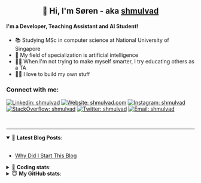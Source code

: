 <h2 align="center">
	👋 Hi, I'm Søren - aka <a href="https://shmulvad.com">shmulvad</a>
</h2>

#### I'm a Developer, Teaching Assistant and AI Student!
- 📚 Studying MSc in computer science at National University of Singapore
- 🧠 My field of specialization is artificial intelligence
- 👨‍🏫 When I'm not trying to make myself smarter, I try educating others as a TA
- 👨‍💻 I love to build my own stuff

### Connect with me:

[![Linkedin: shmulvad](https://img.shields.io/badge/shmulvad-blue?style=flat&logo=Linkedin&logoColor=white)][linkedin]
[![Website: shmulvad.com](https://img.shields.io/badge/shmulvad.com-47CCCC?&style=flat&logo=Google-Chrome&logoColor=white)][website]
[![Instagram: shmulvad](https://img.shields.io/badge/-@shmulvad-purple?style=flat&logo=Instagram&logoColor=white)][instagram]
[![StackOverflow: shmulvad](https://img.shields.io/badge/shmulvad-FE7A16?style=flat&logo=stack-overflow&logoColor=white)][stackOverflow]
[![Twitter: shmulvad](https://img.shields.io/badge/@shmulvad-1ca0f1?style=flat&logo=twitter&logoColor=white)][twitter]
[![Email: shmulvad](https://img.shields.io/badge/shmulvad-D14836?style=flat&logo=gmail&logoColor=white)][mail]

<br />

---

<details open>
 <summary>📕 <b>Latest Blog Posts</b>: </summary>

<br>

<!-- BLOG-POST-LIST:START -->
- [Why Did I Start This Blog](https://shmulvad.com/blog/why-did-start-this-blog)
<!-- BLOG-POST-LIST:END -->

</details>

<!-- --- -->

<details>
 <summary>🤖 <b>Coding stats</b>: </summary>

<br>

<!--START_SECTION:waka-->
**I'm a Night 🦉** 

```text
🌞 Morning    92 commits     ██░░░░░░░░░░░░░░░░░░░░░░░   8.3% 
🌆 Daytime    432 commits    █████████░░░░░░░░░░░░░░░░   38.99% 
🌃 Evening    381 commits    ████████░░░░░░░░░░░░░░░░░   34.39% 
🌙 Night      203 commits    ████░░░░░░░░░░░░░░░░░░░░░   18.32%

```


📊 **This Week I Spent My Time On** 

```text
💬 Programming Languages: 
Other                    51 mins             ████████████████████░░░░░   80.31% 
Python                   9 mins              ███░░░░░░░░░░░░░░░░░░░░░░   14.76% 
Text                     2 mins              █░░░░░░░░░░░░░░░░░░░░░░░░   4.27% 
Bash                     0 secs              ░░░░░░░░░░░░░░░░░░░░░░░░░   0.65%

🔥 Editors: 
Zsh                      51 mins             ████████████████████░░░░░   80.31% 
Sublime Text             9 mins              ███░░░░░░░░░░░░░░░░░░░░░░   14.76% 
VS Code                  3 mins              █░░░░░░░░░░░░░░░░░░░░░░░░   4.92%

🐱‍💻 Projects: 
Terminal                 19 mins             ███████░░░░░░░░░░░░░░░░░░   30.72% 
tsp                      17 mins             ██████░░░░░░░░░░░░░░░░░░░   27.33% 
overvaagning-admin       14 mins             █████░░░░░░░░░░░░░░░░░░░░   22.27% 
Unknown Project          9 mins              ███░░░░░░░░░░░░░░░░░░░░░░   14.76% 
overvaagning             3 mins              █░░░░░░░░░░░░░░░░░░░░░░░░   4.92%

```


 Last Updated on 18/12/2021
<!--END_SECTION:waka-->

</details>

<!-- --- -->

<details>
 <summary>😇 <b>My GitHub stats</b>: </summary>

<br>

<img align="left" alt="shmulvad's Github Stats" src="https://github-readme-stats.vercel.app/api?username=shmulvad&show_icons=true&hide_border=true" />

</details>



[website]: https://shmulvad.com
[twitter]: https://twitter.com/shmulvad
[linkedin]: https://linkedin.com/in/shmulvad
[instagram]: https://instagram.com/shmulvad
[stackOverflow]: https://stackoverflow.com/users/9248793/shmulvad
[mail]: mailto:shmulvad@gmail.com
[github]: https://github.com/shmulvad
